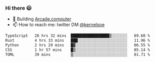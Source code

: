 ### Hi there 😃

- 🔨 Building [Arcade.computer](https://arcade.computer)
- 📫 How to reach me: twitter DM [@kernelsoe](https://twitter.com/kernelsoe)

<!--START_SECTION:waka-->

```txt
TypeScript   26 hrs 32 mins  █████████████████▒░░░░░░░   69.60 %
Rust         4 hrs 33 mins   ███░░░░░░░░░░░░░░░░░░░░░░   11.96 %
Python       2 hrs 29 mins   █▓░░░░░░░░░░░░░░░░░░░░░░░   06.55 %
CSS          1 hr 57 mins    █▒░░░░░░░░░░░░░░░░░░░░░░░   05.14 %
TOML         39 mins         ▒░░░░░░░░░░░░░░░░░░░░░░░░   01.71 %
```

<!--END_SECTION:waka-->
